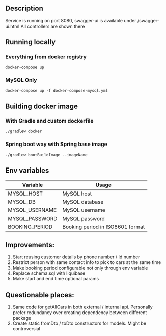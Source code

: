 ## Description
Service is running on port 8080, swagger-ui is available under /swagger-ui.html
All controllers are shown there

## Running locally
### Everything from docker registry
```
docker-compose up
```
### MySQL Only
```
docker-compose up -f docker-compose-mysql.yml
```

## Building docker image
### With Gradle and custom dockerfile
```
./gradlew docker
```
### Spring boot way with Spring base image
```
./gradlew bootBuildImage --imageName 
```

## Env variables
|Variable   | Usage  |
|---|---|
| MYSQL_HOST  |  MySQL host  | 
| MYSQL_DB  | MySQL database  |
| MYSQL_USERNAME |MySQL username   |
| MYSQL_PASSWORD  | MySQL password  |
| BOOKING_PERIOD | Booking period in ISO8601 format   |


## Improvements:
1. Start reusing customer details by phone number / Id number
2. Restrict person with same contact info to pick to cars at the same time
3. Make booking period configurable not only through env variable
4. Replace schema.sql with liquibase 
5. Make start and end time optional params
## Questionable places:
1. Same code for getAllCars in both external / internal api. Personally prefer redundancy over creating dependency between different package
2. Create static fromDto / toDto constructors for models. Might be controversial  